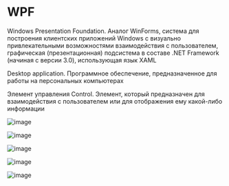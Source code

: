 # WPF

Windows Presentation Foundation. Аналог WinForms, система для построения клиентских приложений Windows с визуально привлекательными возможностями взаимодействия с пользователем, графическая (презентационная) подсистема в составе .NET Framework (начиная с версии 3.0), использующая язык XAML

Desktop application. Программное обеспечение, предназначенное для работы на персональных компьютерах

Элемент управления
Control. Элемент, который предназначен для взаимодействия с пользователем или для отображения ему какой-либо информации




![image](https://user-images.githubusercontent.com/90038602/138072736-ba3b6d2b-1503-4d34-8e70-ebd43b016c21.png)


![image](https://user-images.githubusercontent.com/90038602/141247669-b5e7f566-9940-4249-87c1-ff5159016cc3.png)


![image](https://user-images.githubusercontent.com/90038602/141247711-63bd4777-d979-4a9a-9cb9-4ce453752a07.png)


![image](https://user-images.githubusercontent.com/90038602/141247737-04f37cd9-17c4-4f77-b7aa-f350c5c969a8.png)


![image](https://user-images.githubusercontent.com/90038602/141247843-6aaad6e3-1b4a-4f57-9e1b-832c86ed20bc.png)
